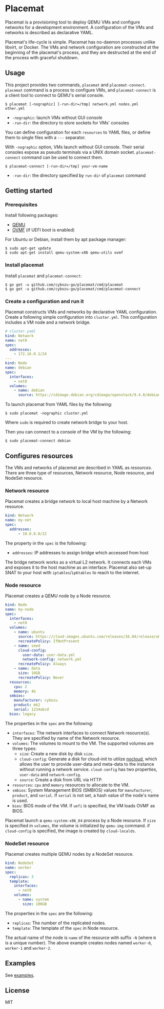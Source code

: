 # Placemat

Placemat is a provisioning tool to deploy QEMU VMs and configure networks for a
development environment.  A configuration of the VMs and networks is described
as declarative YAML.

Placemat's life-cycle is simple.  Placemat has no-daemon processes unlike
libvirt, or Docker.  The VMs and network configuration are constructed at the
beginning of the placemat's process, and they are destructed at the end of the
process with graceful shutdown.

## Usage

This project provides two commands, `placemat` and `placemat-connect`.
`placemat` command is a process to configure VMs, and `placemat-connect` is a
client tool to connect to QEMU's serial console.

```console
$ placemat [-nographic] [-run-dir=/tmp] network.yml nodes.yml other.yml
```

- `-nographic`: launch VMs without GUI console
- `-run-dir`: the directory to store sockets for VMs' consoles

You can define configuration for each `resources` to YAML files, or define them
to single files with a `---` separator.

With `-nographic` option, VMs launch without GUI console.  Their serial
consoles expose as pseudo terminals via a UNIX domain socket.
`placemat-connect` command can be used to connect them.

```console
$ placemat-connect [-run-dir=/tmp] your-vm-name
```

- `-run-dir`: the directory specified by `run-dir` of `placemat` command

## Getting started

### Prerequisites

Install following packages:

- [QEMU](https://www.qemu.org/)
- [OVMF](https://github.com/tianocore/tianocore.github.io/wiki/OVMF) (if UEFI boot is enabled)

For Ubuntu or Debian, install them by apt package manager:

```console
$ sudo apt-get update
$ sudo apt-get install qemu-system-x86 qemu-utils ovmf
```


### Install placemat

Install `placemat` and `placemat-connect`:

```console
$ go get -u github.com/cybozu-go/placemat/cmd/placemat
$ go get -u github.com/cybozu-go/placemat/cmd/placemat-connect
```

### Create a configuration and run it

Placemat constructs VMs and networks by declarative  YAML configuration.  Create
a following simple configuration into `cluster.yml`.  This configuration
includes a VM node and a network bridge.

```yaml
# cluster.yaml
kind: Network
name: net0
spec:
  addresses:
    - 172.16.0.1/24
---
kind: Node
name: debian
spec:
  interfaces:
    - net0
  volumes:
    - name: debian
      source: https://cdimage.debian.org/cdimage/openstack/9.4.0/debian-9.4.0-openstack-amd64.qcow2
```

To launch placemat from YAML files by the following:

```console
$ sudo placemat -nographic cluster.yml
```

Where `sudo` is required to create network bridge to your host.

Then you can connect to a console of the VM by the following:

```console
$ sudo placemat-connect debian
```

## Configures resources

The VMs and networks of placemat are described in YAML as *resources*.  There
are three type of resources, Network resource, Node resource, and NodeSet
resource.

### Network resource

Placemat creates a bridge network to local host machine by a Network resource.

```yaml
kind: Network
name: my-net
spec:
  addresses:
      - 10.0.0.0/22
```

The property in the `spec` is the following:

- `addresses`: IP addresses to assign bridge which accessed from host

The bridge network works as a virtual L2 network.  It connects each VMs and
exposes it to the host machine as an interface.  Placemat also set-up SNAT to
your host with `iptables`/`ip6tables` to reach to the internet.

### Node resource

Placemat creates a QEMU node by a Node resource.

```yaml
kind: Node
name: my-node
spec:
  interfaces:
    - net0
  volumes:
    - name: ubuntu
      source: https://cloud-images.ubuntu.com/releases/16.04/release/ubuntu-16.04-server-cloudimg-amd64-disk1.img
      recreatePolicy: IfNotPresent
    - name: seed
      cloud-config:
        user-data: user-data.yml
        network-config: network.yml
      recreatePolicy: Always
    - name: data
      size: 10GB
      recreatePolicy: Never
  resources:
    cpu: 2
    memory: 4G
  smbios:
    manufacturer: cybozu
    product: mk2
    serial: 1234abcd
  bios: legacy
```

The properties in the `spec` are the following:

- `interfaces`: The network interfaces to connect Network resource(s).  They are specified by name of the Network resource.
- `volumes`: The volumes to mount to the VM.  The supported volumes are three types:
  - `size`:  Create a new disk by disk `size`.
  - `cloud-config`:  Generate a disk for cloud-init to utilize [nocloud](http://cloudinit.readthedocs.io/en/latest/topics/datasources/nocloud.html), which allows the user to provide user-data and meta-data to the instance without running a network service.  `cloud-config` has two properties, `user-data` and `network-config`.
  - `source`:  Create a disk from URL via HTTP.
- `resources`:  `cpu` and `memory` resources to allocate to the VM.
- `smbios`: System Management BIOS (SMBIOS) values for `manufacturer`, `product`, and `serial`.  If `serial` is not set, a hash value of the node's name is used.
- `bios`: BIOS mode of the VM.  If `uefi` is specified, the VM loads OVMF as BIOS.

Placemat launch a `qemu-system-x86_64` process by a Node resource.  If `size`
is specified in `volumes`, the volume is initialized by `qemu-img` command.  if
`cloud-config` is specified, the image is created by `cloud-localds`.

### NodeSet resource

Placemat creates multiple QEMU nodes by a NodeSet resource.

```yaml
kind: NodeSet
name: worker
spec:
  replicas: 3
  template:
    interfaces:
      - net0
    volumes:
      - name: system
        size: 100GB
```

The properties in the `spec` are the following:

- `replicas`: The number of the replicated nodes.
- `template`: The template of the `spec` in Node resource.

The actual name of the node is `name` of the resource with suffix `-N` (where `N` is a unique number).
The above example creates nodes named `worker-0`, `worker-1` and `worker-2`.

## Examples

See [examples](examples).

## License

MIT
